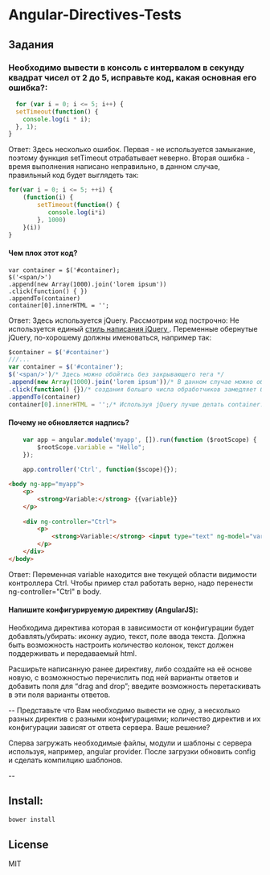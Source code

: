 Angular-Directives-Tests
========================

## Задания

### Необходимо вывести в консоль с интервалом в секунду квадрат чисел от 2 до 5, исправьте код, какая основная его ошибка?:
```javascript
  for (var i = 0; i <= 5; i++) {
  setTimeout(function() {
    console.log(i * i);
  }, 1);
}
```
Ответ: Здесь несколько ошибок. Первая - не используется замыкание, поэтому функция setTimeout отрабатывает неверно. Вторая ошибка - время выполнения написано неправильно, в данном случае, правильный код будет выглядеть так: 
```javascript
for(var i = 0; i <= 5; ++i) {
	(function(i) { 
		setTimeout(function() {
		   console.log(i*i)
		}, 1000)
	}(i))
}
```

#### Чем плох этот код?
```
var container = $('#container);
$('<span/>')
.append(new Array(1000).join('lorem ipsum'))
.click(function() { })
.appendTo(container)
container[0].innerHTML = '';
```
Ответ: Здесь используется jQuery. Рассмотрим код построчно:
Не используется единый <a href="http://blog.baskovsky.ru/2013/09/javascript-jquery-style-guide.html"> стиль написания jQuery </a>. Переменные обернутые jQuery, по-хорошему должны именоваться, например так: 
```javascript
$container = $('#container')
///...
var container = $('#container'); 
$('<span/>')/* Здесь можно обойтись без закрывающего тега */
.append(new Array(1000).join('lorem ipsum'))/* В данном случае можно обойтись без ключевого слова 'new' */
.click(function() {})/* создания большго числа обработчиков замедляет браузер. Лучше повесить один и делать перехват по target */
.appendTo(container)
container[0].innerHTML = '';/* Используя jQuery лучше делать container.html('') */
```

#### Почему не обновляется надпись?
```javascript
    var app = angular.module('myapp', []).run(function ($rootScope) {
        $rootScope.variable = "Hello";
    });
    
    app.controller('Ctrl', function($scope){});
```
```html
<body ng-app="myapp">
    <p>
        <strong>Variable:</strong> {{variable}}
    </p>
    
    <div ng-controller="Ctrl">
        <p>
            <strong>Variable:</strong> <input type="text" ng-model="variable"/>
        </p>
    </div>    
</body>
```
Ответ: Переменная variable находится вне текущей области видимости контроллера Ctrl. Чтобы пример стал работать верно, надо перенести ng-controller="Ctrl" в body.

#### Напишите конфигурируемую директиву (AngularJS):
Необходима директива которая в зависимости от конфигурации будет
добавлять/убирать: иконку аудио, текст, поле ввода текста. Должна быть возможность
настроить количество колонок, текст должен поддерживать и передаваемый html.

Расширьте написанную ранее директиву, либо создайте на её основе новую, с возможностью перечислить под ней варианты ответов и добавить поля для “drag and drop”; введите возможность перетаскивать в эти поля варианты ответов.

--
Представьте что Вам необходимо вывести не одну, а несколько разных директив с разными конфигурациями; количество директив и их конфигурации зависят от ответа сервера. Ваше решение?

Сперва загружать необходимые файлы, модули и шаблоны с сервера используя, например, angular provider. После загрузки обновить config и сделать компилцию шаблонов. 

--

## Install: 
```sh
bower install
```

## License
MIT
